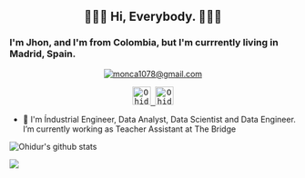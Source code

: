 <div align='center'>
  <!--<img src="https://capsule-render.vercel.app/api?type=waving&height=200&text=MD%20Ohidur&fontAlign=75&fontAlignY=40&color=gradient" height="200"/>-->
  <h2> 👋👋👋 Hi, Everybody. 👋👋👋
  </h2>
 </div>

### I'm Jhon, and I'm from Colombia, but I'm currrently living in Madrid, Spain. 

  <p align="center">
	<a href="mailto:monca1078@gmail.com?subject=Github%20Visitor&body=Hi%20Ohidur,..."><img src="http://img.shields.io/badge/monca1078@gmail.com-_?label=Send%20Mail&style=social&logo=gmail" alt="monca1078@gmail.com"></a>
	
</p>

<p align="center">
  <samp>
</a>
<a href="https://www.linkedin.com/in/jhonamoncaleanof/">
  <img  alt="Ohidur Rahman Bappy's Linkdein" width="32px" src="https://cdn.jsdelivr.net/npm/simple-icons@v6/icons/linkedin.svg" />
</a>
<a href="https://github.com/JhonaleMF">
  <img  alt="Ohidur Rahman Bappy's Github" width="32px" src="https://cdn.jsdelivr.net/npm/simple-icons@v6/icons/github.svg" />
</a>
  </samp>
  
  <br>
 </p>
 

 
 - 🌱 I'm Índustrial Engineer, Data Analyst, Data Scientist and Data Engineer. I’m currently working as Teacher Assistant at The Bridge


<p>
<img align="center" src="https://github-readme-stats.vercel.app/api?username=JhonaleMF&show_icons=true&theme=swift&line_height=21" alt="Ohidur's github stats"/>
</p>

<p>
  <img align="center" src="https://github-readme-stats.vercel.app/api/top-langs/?username=JhonaleMF&theme=swift&hide_langs_below=1&layout=compact" />
  
</p>

<!--
**JhonaleMF/JhonaleMF** is a ✨ _special_ ✨ repository because its `README.md` (this file) appears on your GitHub profile.

Here are some ideas to get you started:

- 🔭 I’m currently working on ...
- 🌱 I’m currently learning ...
- 👯 I’m looking to collaborate on ...
- 🤔 I’m looking for help with ...
- 💬 Ask me about ...
- 📫 How to reach me: ...
- 😄 Pronouns: ...
- ⚡ Fun fact: ...
-->
